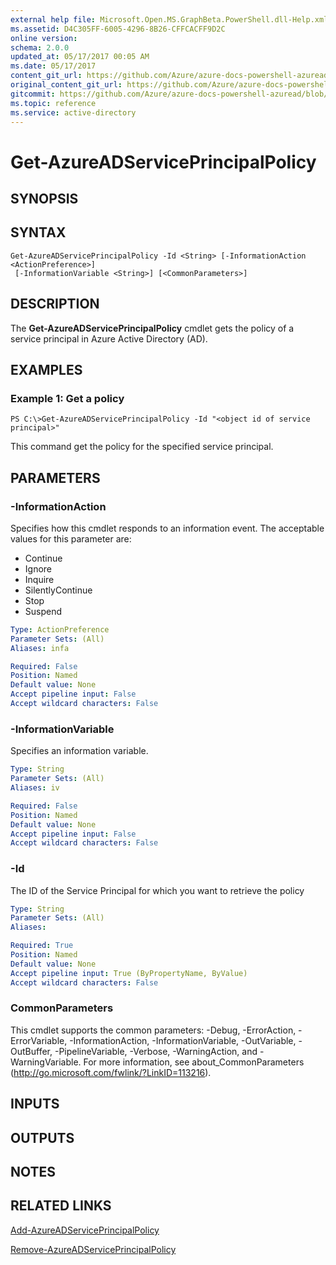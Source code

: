 ```yaml
---
external help file: Microsoft.Open.MS.GraphBeta.PowerShell.dll-Help.xml
ms.assetid: D4C305FF-6005-4296-8B26-CFFCACFF9D2C
online version:
schema: 2.0.0
updated_at: 05/17/2017 00:05 AM
ms.date: 05/17/2017
content_git_url: https://github.com/Azure/azure-docs-powershell-azuread/blob/RobdeJong-patch-10/Azure%20AD%20Cmdlets/AzureAD/v2preview/Get-AzureADServicePrincipalPolicy.md
original_content_git_url: https://github.com/Azure/azure-docs-powershell-azuread/blob/RobdeJong-patch-10/Azure%20AD%20Cmdlets/AzureAD/v2preview/Get-AzureADServicePrincipalPolicy.md
gitcommit: https://github.com/Azure/azure-docs-powershell-azuread/blob/01e902cbf3d12152e7962e12af0854ff3cf951e6
ms.topic: reference
ms.service: active-directory
---
```


# Get-AzureADServicePrincipalPolicy

## SYNOPSIS

## SYNTAX

```
Get-AzureADServicePrincipalPolicy -Id <String> [-InformationAction <ActionPreference>]
 [-InformationVariable <String>] [<CommonParameters>]
```

## DESCRIPTION
The **Get-AzureADServicePrincipalPolicy** cmdlet gets the policy of a service principal in Azure Active Directory (AD).

## EXAMPLES

### Example 1: Get a policy
```
PS C:\>Get-AzureADServicePrincipalPolicy -Id "<object id of service principal>"
```

This command get the policy for the specified service principal.

## PARAMETERS

### -InformationAction
Specifies how this cmdlet responds to an information event. The acceptable values for this parameter are:

- Continue
- Ignore
- Inquire
- SilentlyContinue
- Stop
- Suspend

```yaml
Type: ActionPreference
Parameter Sets: (All)
Aliases: infa

Required: False
Position: Named
Default value: None
Accept pipeline input: False
Accept wildcard characters: False
```

### -InformationVariable
Specifies an information variable.

```yaml
Type: String
Parameter Sets: (All)
Aliases: iv

Required: False
Position: Named
Default value: None
Accept pipeline input: False
Accept wildcard characters: False
```

### -Id
The ID of the Service Principal for which you want to retrieve the policy

```yaml
Type: String
Parameter Sets: (All)
Aliases: 

Required: True
Position: Named
Default value: None
Accept pipeline input: True (ByPropertyName, ByValue)
Accept wildcard characters: False
```

### CommonParameters
This cmdlet supports the common parameters: -Debug, -ErrorAction, -ErrorVariable, -InformationAction, -InformationVariable, -OutVariable, -OutBuffer, -PipelineVariable, -Verbose, -WarningAction, and -WarningVariable. For more information, see about_CommonParameters (http://go.microsoft.com/fwlink/?LinkID=113216).

## INPUTS

## OUTPUTS

## NOTES

## RELATED LINKS

[Add-AzureADServicePrincipalPolicy](./Add-AzureADServicePrincipalPolicy.md)

[Remove-AzureADServicePrincipalPolicy](./Remove-AzureADServicePrincipalPolicy.md)

